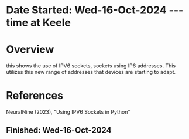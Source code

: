 #   Date Started: Wed-16-Oct-2024 --- time at Keele


#   Overview
this shows the use of IPV6 sockets, sockets using IP6 addresses.
This utilizes this new range of addresses that devices are starting to adapt.

#   References
NeuralNine (2023), "Using IPV6 Sockets in Python"

##  Finished: Wed-16-Oct-2024